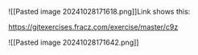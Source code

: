 ![[Pasted image 20241028171618.png]]Link shows this:

https://gitexercises.fracz.com/exercise/master/c9z

![[Pasted image 20241028171642.png]]